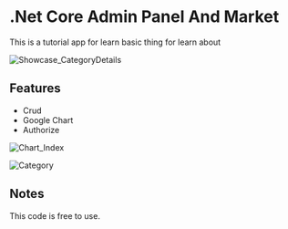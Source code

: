 # .Net Core Admin Panel And Market

This is a tutorial app for learn basic thing for learn about

![Showcase_CategoryDetails](https://user-images.githubusercontent.com/63595909/149637908-2f143723-5c14-4f85-b002-9b7010a05597.png)

## Features
- Crud
- Google Chart
- Authorize

![Chart_Index](https://user-images.githubusercontent.com/63595909/149637996-17e3b1a4-3657-43f4-8bc0-530282e792ae.png)

![Category](https://user-images.githubusercontent.com/63595909/149637997-fb822e99-b10e-49e2-bc98-0125346799e1.png)

## Notes
This code is free to use. 
